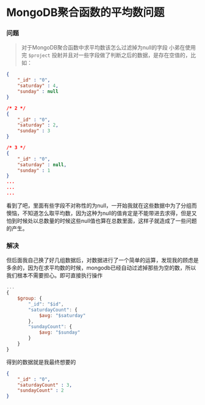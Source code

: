 # MongoDB聚合函数的平均数问题
### 问题
> 对于MongoDB聚合函数中求平均数该怎么过滤掉为null的字段
小弟在使用完 ```$project``` 投射并且对一些字段做了判断之后的数据，是存在空值的，比如：
```json
{
    "_id" : "0",
    "saturday" : 4,
    "sunday" : null
}

/* 2 */
{
    "_id" : "0",
    "saturday" : 2,
    "sunday" : 3
}

/* 3 */
{
    "_id" : "0",
    "saturday" : null,
    "sunday" : 1
}
...
...
...
```
看到了吧，里面有些字段不对称性的为null，一开始我就在这些数据中为了分组而懊恼，不知道怎么取平均数，因为这种为null的值肯定是不能带进去求得，但是又怕到时候处以总数量的时候这些null值也算在总数里面，这样子就造成了一些问题的产生。
### 解决
但后面我自己换了好几组数据后，对数据进行了一个简单的运算，发现我的顾虑是多余的，因为在求平均数的时候，mongodb已经自动过滤掉那些为空的数，所以我们根本不需要担心。即可直接执行操作
```js
...
{
    $group: {
        "_id": "$id",
        "saturdayCount": {
            $avg: "$saturday"
        },
        "sundayCount": {
            $avg: "$sunday"
        }
    }
}
```
得到的数据就是我最终想要的
```json
{
    "_id" : "0",
    "saturdayCount" : 3,
    "sundayCount" : 2
}
```
